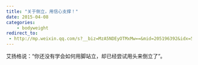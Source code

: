 ```yaml
---
title: "关于倒立，用信心支撑！"
date: 2015-04-08
categories:
    - bodyweight
redirect_to:
 - http://mp.weixin.qq.com/s?__biz=MzA5NDEyOTMxMw==&mid=205196392&idx=5&sn=87cf2f8612604f422d3575c0de785928&scene=1&key=b2574200810f04e8d22ff6f76c76776cd2f388602f61a40cecfd256a2a285b31293915667eed7274d677f3bbd1ef3e17&ascene=0&uin=NTI1OTI4MDU1&devicetype=iMac+MacBookPro5%2C5+OSX+OSX+10.10.2+build(14C1514)&version=11020012&pass_ticket=17gckPxhQpsXqI01BOL4B6RQZU4AQ9iqBLOWluM1ttFpYwSQds0k%2FxMjVrg2iuJ%2B
---
```


艾扬格说：“你还没有学会如何用脚站立，却已经尝试用头来倒立了”。
